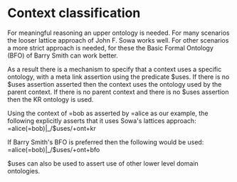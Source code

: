 Context classification
=======================

For meaningful reasoning an upper ontology is needed.  For many scenarios
the looser lattice approach of John F. Sowa works well.  For other scenarios
a more strict approach is needed, for these the Basic Formal Ontology (BFO)
of Barry Smith can work better.

As a result there is a mechanism to specify that a context uses a specific
ontology, with a meta link assertion using the predicate $uses.  If there is
no $uses assertion asserted then the context uses the ontology used by the parent
context. If there is no parent context and there is no $uses assertion then
the KR ontology is used.

Using the context of =bob as asserted by =alice as our example, the following
explicitly asserts that it uses Sowa's lattices approach:
=alice(=bob)$|$_/$uses/+ont+kr

If Barry Smith's BFO is preferred then the following would be used:
=alice(=bob)$|$_/$uses/+ont+bfo

$uses can also be used to assert use of other lower level domain ontologies.